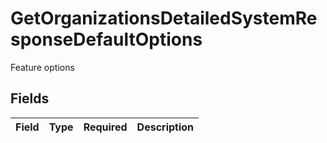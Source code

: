 # GetOrganizationsDetailedSystemResponseDefaultOptions

Feature options


## Fields

| Field       | Type        | Required    | Description |
| ----------- | ----------- | ----------- | ----------- |